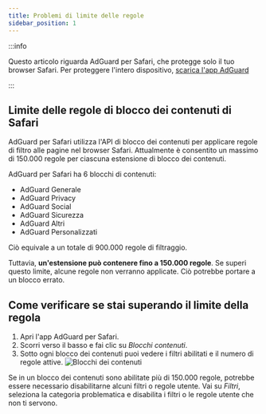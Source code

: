 ```yaml
---
title: Problemi di limite delle regole
sidebar_position: 1
---
```


:::info

Questo articolo riguarda AdGuard per Safari, che protegge solo il tuo browser Safari. Per proteggere l'intero dispositivo, [scarica l'app AdGuard](https://agrd.io/download-kb-adblock)

:::

## Limite delle regole di blocco dei contenuti di Safari

AdGuard per Safari utilizza l'API di blocco dei contenuti per applicare regole di filtro alle pagine nel browser Safari. Attualmente è consentito un massimo di 150.000 regole per ciascuna estensione di blocco dei contenuti.

AdGuard per Safari ha 6 blocchi di contenuti:

- AdGuard Generale
- AdGuard Privacy
- AdGuard Social
- AdGuard Sicurezza
- AdGuard Altri
- AdGuard Personalizzati

Ciò equivale a un totale di 900.000 regole di filtraggio.

Tuttavia, **un'estensione può contenere fino a 150.000 regole**. Se superi questo limite, alcune regole non verranno applicate. Ciò potrebbe portare a un blocco errato.

## Come verificare se stai superando il limite della regola

1. Apri l'app AdGuard per Safari.
2. Scorri verso il basso e fai clic su _Blocchi contenuti_.
3. Sotto ogni blocco dei contenuti puoi vedere i filtri abilitati e il numero di regole attive.
 ![Blocchi dei contenuti](https://cdn.adtidy.org/content/Kb/ad_blocker/safari/adg-safari-cb.png)

Se in un blocco dei contenuti sono abilitate più di 150.000 regole, potrebbe essere necessario disabilitarne alcuni filtri o regole utente. Vai su _Filtri_, seleziona la categoria problematica e disabilita i filtri o le regole utente che non ti servono.
